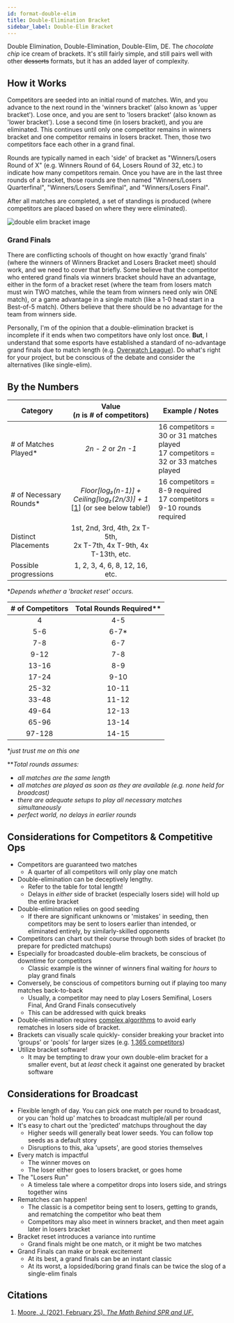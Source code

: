 ```yaml
---
id: format-double-elim
title: Double-Elimination Bracket
sidebar_label: Double-Elim Bracket
---
```


Double Elimination, Double-Elimination, Double-Elim, DE.
The *chocolate chip* ice cream of brackets.
It's still fairly simple, and still pairs well with other ~~desserts~~ formats,
 but it has an added layer of complexity.

## How it Works

Competitors are seeded into an initial round of matches.
Win, and you advance to the next round in the 'winners bracket' (also known as 'upper bracket').
Lose once, and you are sent to 'losers bracket' (also known as 'lower bracket').
Lose a second time (in losers bracket), and you are eliminated.
This continues until only one competitor remains in winners bracket
 and one competitor remains in losers bracket.
Then, those two competitors face each other in a grand final.

Rounds are typically named in each 'side' of bracket as "Winners/Losers Round of X" (e.g. Winners Round of 64, Losers Round of 32, etc.) to indicate how many competitors
 remain.
Once you have are in the last three rounds of a bracket, those rounds are then named "Winners/Losers Quarterfinal", "Winners/Losers Semifinal", and "Winners/Losers Final".

After all matches are completed, a set of standings is produced (where competitors are placed based on where they were eliminated).

![double elim bracket image](https://imgur.com/9E3KGEH.png)

### Grand Finals

There are conflicting schools of thought on how exactly 'grand finals' (where the winners of Winners Bracket and Losers Bracket meet) should work, and we need to cover that briefly.
Some believe that the competitor who entered grand finals via winners bracket should have an advantage, either in the form of a bracket reset (where the team from losers match must win TWO matches, while the team from winners need only win ONE match), or a game advantage in a single match
 (like a 1-0 head start in a Best-of-5 match).
Others believe that there should be no advantage for the team from winners side.

Personally, I'm of the opinion that a double-elimination bracket is incomplete if it ends when two competitors have only lost once.
**But**, I understand that some esports have established a standard of no-advantage grand finals due to match length (e.g. [Overwatch League](https://www.ggrecon.com/articles/were-the-vancouver-titans-done-dirty)).
Do what's right for your project, but be conscious of the debate and consider the alternatives (like single-elim).

## By the Numbers

| Category              |      Value <br />(*n* is # of competitors)                |   Example / Notes |
| -------------         | :-----------:             | ----- |
| # of Matches Played*   | *2n - 2* or *2n -1*       | 16 competitors = 30 or 31 matches played <br />17 competitors = 32 or 33 matches played |
| # of Necessary Rounds* | *Floor[log₂(n-1)] + Ceiling[log₂(2n/3)] + 1* <br />[[1](#citations)] (or see below table!)          | 16 competitors = 8-9 required <br /> 17 competitors = 9-10 rounds required |
| Distinct Placements   |   1st, 2nd, 3rd, 4th, 2x T-5th,<br />2x T-7th, 4x T-9th, 4x T-13th, etc.       |   |
| Possible progressions | 1, 2, 3, 4, 6, 8, 12, 16, etc.   |

**Depends whether a 'bracket reset' occurs.*

| # of Competitors  | Total Rounds Required**|
| :-------:         |   :-------:           |
| 4                 | 4-5                   |
| 5-6               | 6-7*                     |
| 7-8               | 6-7                     |
| 9-12              | 7-8                     |
| 13-16             | 8-9                     |
| 17-24             | 9-10                     |
| 25-32             | 10-11                    |
| 33-48             | 11-12                    |
| 49-64             | 12-13                    |
| 65-96             | 13-14                    |
| 97-128            | 14-15                    |

**just trust me on this one*

***Total rounds assumes:*

* *all matches are the same length*
* *all matches are played as soon as they are available (e.g. none held for broadcast)*
* *there are adequate setups to play all necessary matches simultaneously*
* *perfect world, no delays in earlier rounds*

## Considerations for Competitors & Competitive Ops

* Competitors are guaranteed two matches
  * A quarter of all competitors will only play one match
* Double-elimination can be deceptively lengthy.
  * Refer to the table for total length!
  * Delays in *either* side of bracket (especially losers side) will hold up the entire bracket
* Double-elimination relies on good seeding
  * If there are significant unknowns or 'mistakes' in seeding, then competitors may be sent to losers earlier than intended, or eliminated entirely,
    by similarly-skilled opponents
* Competitors can chart out their course through both sides of bracket (to prepare for predicted matchups)
* Especially for broadcasted double-elim brackets, be conscious of downtime for competitors
  * Classic example is the winner of winners final waiting for *hours* to play grand finals
* Conversely, be conscious of competitors burning out if playing too many matches back-to-back
  * Usually, a competitor may need to play Losers Semifinal, Losers Final, And Grand Finals consecutively
  * This can be addressed with quick breaks
* Double-elimination requires [complex algorithms](https://blog.smash.gg/changes-in-the-world-of-brackets-695ecb777a4c) to avoid early rematches in losers side of bracket.
* Brackets can visually scale quickly- consider breaking your bracket into 'groups' or 'pools' for larger sizes (e.g. [1,365 competitors](https://smash.gg/tournament/genesis-5/event/melee-singles/brackets))
* Utilize bracket software!
  * It may be tempting to draw your own double-elim bracket for a smaller event, but at *least* check it against one generated by bracket software

## Considerations for Broadcast

* Flexible length of day. You can pick one match per round to broadcast, or you can 'hold up' matches to broadcast multiple/all per round
* It's easy to chart out the 'predicted' matchups throughout the day
  * Higher seeds will generally beat lower seeds. You can follow top seeds as a default story
  * Disruptions to this, aka 'upsets', are good stories themselves
* Every match is impactful
  * The winner moves on
  * The loser either goes to losers bracket, or goes home
* The "Losers Run"
  * A timeless tale where a competitor drops into losers side, and strings together wins
* Rematches can happen!
  * The classic is a competitor being sent to losers, getting to grands, and rematching the competitor who beat them
  * Competitors may also meet in winners bracket, and then meet again later in losers bracket 
* Bracket reset introduces a variance into runtime
  * Grand finals might be one match, or it might be two matches
* Grand Finals can make or break excitement
  * At its best, a grand finals can be an instant classic
  * At its worst, a lopsided/boring grand finals can be twice the slog of a single-elim finals

## Citations

1. [Moore, J. (2021, February 25). *The Math Behind SPR and UF*.](https://www.pgstats.com/articles/spr-uf-extra-mathematical-details)
